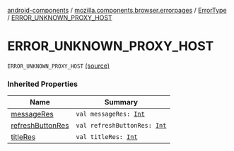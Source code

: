 [android-components](../../index.md) / [mozilla.components.browser.errorpages](../index.md) / [ErrorType](index.md) / [ERROR_UNKNOWN_PROXY_HOST](./-e-r-r-o-r_-u-n-k-n-o-w-n_-p-r-o-x-y_-h-o-s-t.md)

# ERROR_UNKNOWN_PROXY_HOST

`ERROR_UNKNOWN_PROXY_HOST` [(source)](https://github.com/mozilla-mobile/android-components/blob/master/components/browser/errorpages/src/main/java/mozilla/components/browser/errorpages/ErrorPages.kt#L141)

### Inherited Properties

| Name | Summary |
|---|---|
| [messageRes](message-res.md) | `val messageRes: `[`Int`](https://kotlinlang.org/api/latest/jvm/stdlib/kotlin/-int/index.html) |
| [refreshButtonRes](refresh-button-res.md) | `val refreshButtonRes: `[`Int`](https://kotlinlang.org/api/latest/jvm/stdlib/kotlin/-int/index.html) |
| [titleRes](title-res.md) | `val titleRes: `[`Int`](https://kotlinlang.org/api/latest/jvm/stdlib/kotlin/-int/index.html) |
